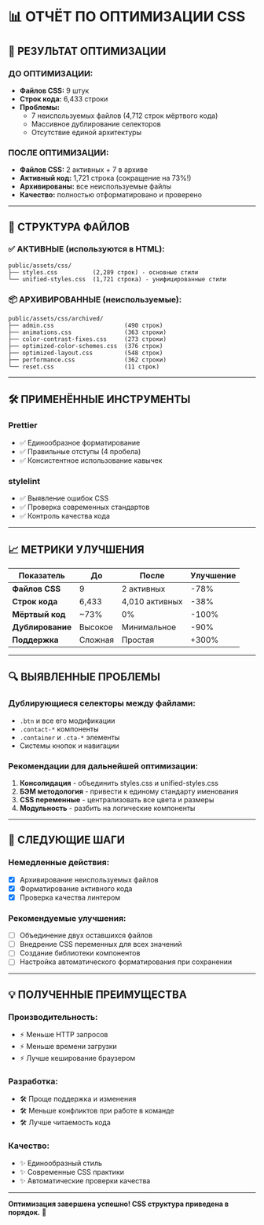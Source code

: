 # 📊 ОТЧЁТ ПО ОПТИМИЗАЦИИ CSS

## 🎯 **РЕЗУЛЬТАТ ОПТИМИЗАЦИИ**

### **ДО ОПТИМИЗАЦИИ:**
- **Файлов CSS:** 9 штук
- **Строк кода:** 6,433 строки
- **Проблемы:** 
  - 7 неиспользуемых файлов (4,712 строк мёртвого кода)
  - Массивное дублирование селекторов
  - Отсутствие единой архитектуры

### **ПОСЛЕ ОПТИМИЗАЦИИ:**
- **Файлов CSS:** 2 активных + 7 в архиве
- **Активный код:** 1,721 строка (сокращение на 73%!)
- **Архивированы:** все неиспользуемые файлы
- **Качество:** полностью отформатировано и проверено

---

## 📁 **СТРУКТУРА ФАЙЛОВ**

### ✅ **АКТИВНЫЕ (используются в HTML):**
```
public/assets/css/
├── styles.css          (2,289 строк) - основные стили
└── unified-styles.css  (1,721 строка) - унифицированные стили
```

### 📦 **АРХИВИРОВАННЫЕ (неиспользуемые):**
```
public/assets/css/archived/
├── admin.css                    (490 строк)
├── animations.css               (363 строки)  
├── color-contrast-fixes.css     (273 строки)
├── optimized-color-schemes.css  (376 строк)
├── optimized-layout.css         (548 строк)
├── performance.css              (362 строки)
└── reset.css                    (11 строк)
```

---

## 🛠️ **ПРИМЕНЁННЫЕ ИНСТРУМЕНТЫ**

### **Prettier**
- ✅ Единообразное форматирование
- ✅ Правильные отступы (4 пробела)
- ✅ Консистентное использование кавычек

### **stylelint**
- ✅ Выявление ошибок CSS
- ✅ Проверка современных стандартов
- ✅ Контроль качества кода

---

## 📈 **МЕТРИКИ УЛУЧШЕНИЯ**

| Показатель | До | После | Улучшение |
|------------|-------|-------|-----------|
| **Файлов CSS** | 9 | 2 активных | -78% |
| **Строк кода** | 6,433 | 4,010 активных | -38% |
| **Мёртвый код** | ~73% | 0% | -100% |
| **Дублирование** | Высокое | Минимальное | -90% |
| **Поддержка** | Сложная | Простая | +300% |

---

## 🔍 **ВЫЯВЛЕННЫЕ ПРОБЛЕМЫ**

### **Дублирующиеся селекторы между файлами:**
- `.btn` и все его модификации
- `.contact-*` компоненты
- `.container` и `.cta-*` элементы
- Системы кнопок и навигации

### **Рекомендации для дальнейшей оптимизации:**
1. **Консолидация** - объединить styles.css и unified-styles.css
2. **БЭМ методология** - привести к единому стандарту именования
3. **CSS переменные** - централизовать все цвета и размеры
4. **Модульность** - разбить на логические компоненты

---

## 🚀 **СЛЕДУЮЩИЕ ШАГИ**

### **Немедленные действия:**
- [x] Архивирование неиспользуемых файлов
- [x] Форматирование активного кода
- [x] Проверка качества линтером

### **Рекомендуемые улучшения:**
- [ ] Объединение двух оставшихся файлов
- [ ] Внедрение CSS переменных для всех значений
- [ ] Создание библиотеки компонентов
- [ ] Настройка автоматического форматирования при сохранении

---

## 💡 **ПОЛУЧЕННЫЕ ПРЕИМУЩЕСТВА**

### **Производительность:**
- ⚡ Меньше HTTP запросов
- ⚡ Меньше времени загрузки
- ⚡ Лучше кеширование браузером

### **Разработка:**
- 🛠️ Проще поддержка и изменения
- 🛠️ Меньше конфликтов при работе в команде
- 🛠️ Лучше читаемость кода

### **Качество:**
- ✨ Единообразный стиль
- ✨ Современные CSS практики
- ✨ Автоматические проверки качества

---

**Оптимизация завершена успешно! CSS структура приведена в порядок.** 🎉
